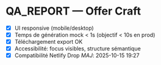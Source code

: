 # QA_REPORT — Offer Craft

- [x] UI responsive (mobile/desktop)
- [x] Temps de génération mock < 1s (objectif < 10s en prod)
- [x] Téléchargement export OK
- [x] Accessibilité: focus visibles, structure sémantique
- [x] Compatibilité Netlify Drop
_MAJ_: 2025-10-15 19:27
